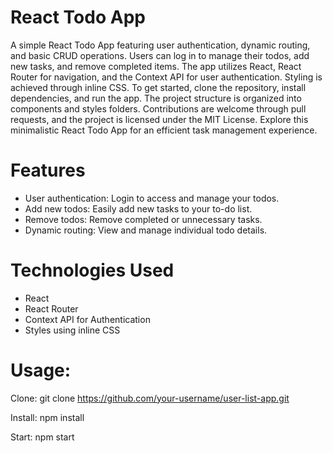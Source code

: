 # React Todo App
A simple React Todo App featuring user authentication, dynamic routing, and basic CRUD operations. Users can log in to manage their todos, add new tasks, and remove completed items. The app utilizes React, React Router for navigation, and the Context API for user authentication. Styling is achieved through inline CSS. To get started, clone the repository, install dependencies, and run the app. The project structure is organized into components and styles folders. Contributions are welcome through pull requests, and the project is licensed under the MIT License. Explore this minimalistic React Todo App for an efficient task management experience.

# Features
- User authentication: Login to access and manage your todos.
- Add new todos: Easily add new tasks to your to-do list.
- Remove todos: Remove completed or unnecessary tasks.
- Dynamic routing: View and manage individual todo details.

# Technologies Used

- React
- React Router
- Context API for Authentication
- Styles using inline CSS

# Usage:

Clone: git clone https://github.com/your-username/user-list-app.git

Install: npm install

Start: npm start
